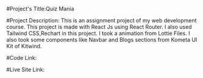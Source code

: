 #Project's Title:Quiz Mania


#Project Description: This is an  assignment project of my web development course. This project is made with React Js using React Router. I also used Tailwind CSS,Rechart in this project. I took a animation from Lottie Files. I also took some components like Navbar and Blogs sections from Kometa UI Kit of Kitwind.





#Code Link:

#Live Site Link: